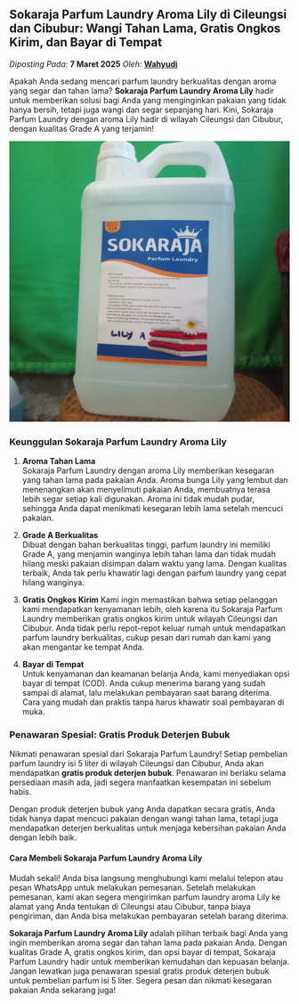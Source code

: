 ## Sokaraja Parfum Laundry Aroma Lily di Cileungsi dan Cibubur: Wangi Tahan Lama, Gratis Ongkos Kirim, dan Bayar di Tempat
_Diposting Pada:_ **7 Maret 2025**
_Oleh:_  [**Wahyudi**](https://bandarlaundry.github.io/blog/menu/wahyudi.html)

Apakah Anda sedang mencari parfum laundry berkualitas dengan aroma yang segar dan tahan lama? **Sokaraja Parfum Laundry Aroma Lily** hadir untuk memberikan solusi bagi Anda yang menginginkan pakaian yang tidak hanya bersih, tetapi juga wangi dan segar sepanjang hari. Kini, Sokaraja Parfum Laundry dengan aroma Lily hadir di wilayah Cileungsi dan Cibubur, dengan kualitas Grade A yang terjamin!

![Sokaraja Parfum Laundry Aroma Lily di Cileungsi dan Cibubur](https://raw.githubusercontent.com/bandarlaundry/blog/refs/heads/images/bl-parfum-laundry-lily-grade-a-cileungsi.webp)

### Keunggulan Sokaraja Parfum Laundry Aroma Lily

1. **Aroma Tahan Lama**  
Sokaraja Parfum Laundry dengan aroma Lily memberikan kesegaran yang tahan lama pada pakaian Anda. Aroma bunga Lily yang lembut dan menenangkan akan menyelimuti pakaian Anda, membuatnya terasa lebih segar setiap kali digunakan. Aroma ini tidak mudah pudar, sehingga Anda dapat menikmati kesegaran lebih lama setelah mencuci pakaian.

2. **Grade A Berkualitas**  
Dibuat dengan bahan berkualitas tinggi, parfum laundry ini memiliki Grade A, yang menjamin wanginya lebih tahan lama dan tidak mudah hilang meski pakaian disimpan dalam waktu yang lama. Dengan kualitas terbaik, Anda tak perlu khawatir lagi dengan parfum laundry yang cepat hilang wanginya.

3. **Gratis Ongkos Kirim**
Kami ingin memastikan bahwa setiap pelanggan kami mendapatkan kenyamanan lebih, oleh karena itu Sokaraja Parfum Laundry memberikan gratis ongkos kirim untuk wilayah Cileungsi dan Cibubur. Anda tidak perlu repot-repot keluar rumah untuk mendapatkan parfum laundry berkualitas, cukup pesan dari rumah dan kami yang akan mengantar ke tempat Anda.

4. **Bayar di Tempat**  
Untuk kenyamanan dan keamanan belanja Anda, kami menyediakan opsi bayar di tempat (COD). Anda cukup menerima barang yang sudah sampai di alamat, lalu melakukan pembayaran saat barang diterima. Cara yang mudah dan praktis tanpa harus khawatir soal pembayaran di muka.

### Penawaran Spesial: Gratis Produk Deterjen Bubuk

Nikmati penawaran spesial dari Sokaraja Parfum Laundry! Setiap pembelian parfum laundry isi 5 liter di wilayah Cileungsi dan Cibubur, Anda akan mendapatkan **gratis produk deterjen bubuk**. Penawaran ini berlaku selama persediaan masih ada, jadi segera manfaatkan kesempatan ini sebelum habis.

Dengan produk deterjen bubuk yang Anda dapatkan secara gratis, Anda tidak hanya dapat mencuci pakaian dengan wangi tahan lama, tetapi juga mendapatkan deterjen berkualitas untuk menjaga kebersihan pakaian Anda dengan lebih baik.

#### Cara Membeli Sokaraja Parfum Laundry Aroma Lily
Mudah sekali! Anda bisa langsung menghubungi kami melalui telepon atau pesan WhatsApp untuk melakukan pemesanan. Setelah melakukan pemesanan, kami akan segera mengirimkan parfum laundry aroma Lily ke alamat yang Anda tentukan di Cileungsi atau Cibubur, tanpa biaya pengiriman, dan Anda bisa melakukan pembayaran setelah barang diterima.

**Sokaraja Parfum Laundry Aroma Lily** adalah pilihan terbaik bagi Anda yang ingin memberikan aroma segar dan tahan lama pada pakaian Anda. Dengan kualitas Grade A, gratis ongkos kirim, dan opsi bayar di tempat, Sokaraja Parfum Laundry hadir untuk memberikan kemudahan dan kepuasan belanja. Jangan lewatkan juga penawaran spesial gratis produk deterjen bubuk untuk pembelian parfum isi 5 liter. Segera pesan dan nikmati kesegaran pakaian Anda sekarang juga!
